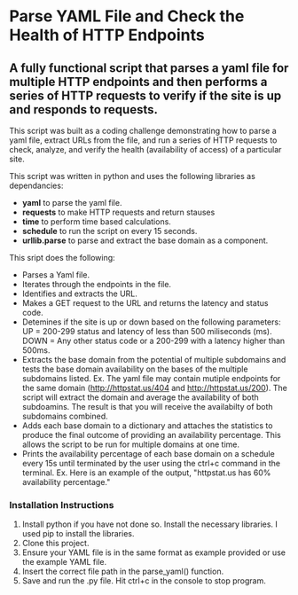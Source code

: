 # Parse YAML File and Check the Health of HTTP Endpoints

## A fully functional script that parses a yaml file for multiple HTTP endpoints and then performs a series of HTTP requests to verify if the site is up and responds to requests.

This script was built as a coding challenge demonstrating how to parse a yaml file, extract URLs from the file, and run a series of HTTP requests to check, analyze, and verify the health (availability of access) of a particular site.

This script was written in python and uses the following libraries as dependancies:

- **yaml** to parse the yaml file.
- **requests** to make HTTP requests and return stauses
- **time** to perform time based calculations.
- **schedule** to run the script on every 15 seconds.
- **urllib.parse** to parse and extract the base domain as a component.

This sript does the following:

- Parses a Yaml file.
- Iterates through the endpoints in the file.
- Identifies and extracts the URL.
- Makes a GET request to the URL and returns the latency and status code.
- Detemines if the site is up or down based on the following parameters: UP = 200-299 status and latency of less than 500 miliseconds (ms). DOWN = Any other status code or a 200-299 with a latency higher than 500ms.
- Extracts the base domain from the potential of multiple subdomains and tests the base domain availability on the bases of the multiple subdomains listed.
  Ex. The yaml file may contain mutiple endpoints for the same domain (http://httpstat.us/404 and http://httpstat.us/200). The script will extract the domain and average the availability of both subdoamins. The result is that you will receive the availabilty of both subdomains combined.
- Adds each base domain to a dictionary and attaches the statistics to produce the final outcome of providing an availability percentage. This allows the script to be run for multiple domains at one time.
- Prints the availability percentage of each base domain on a schedule every 15s until terminated by the user using the ctrl+c command in the terminal.
  Ex. Here is an example of the output, "httpstat.us has 60% availability percentage."

### Installation Instructions

1. Install python if you have not done so. Install the necessary libraries. I used pip to install the libraries.
2. Clone this project.
3. Ensure your YAML file is in the same format as example provided or use the example YAML file.
4. Insert the correct file path in the parse_yaml() function.
5. Save and run the .py file. Hit ctrl+c in the console to stop program.
